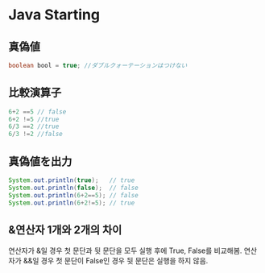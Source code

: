 Java Starting
============

真偽値
--------------
```java
boolean bool = true; //ダブルクォーテーションはつけない
```

比較演算子
---------------
```java
6+2 ==5 // false
6+2 !=5 //true
6/3 ==2 //true
6/3 !=2 //false
```

真偽値を出力
----------
```java
System.out.println(true);   // true
System.out.println(false);  // false
System.out.println(6+2==5); // false
System.out.println(6+2!=5); // true
```


&연산자 1개와 2개의 차이
----
연산자가 &일 경우 첫 문단과 뒷 문단을 모두 실행 후에 True, False를 비교해봄.
연산자가 &&일 경우 첫 문단이 False인 경우 뒷 문단은 실행을 하지 않음.